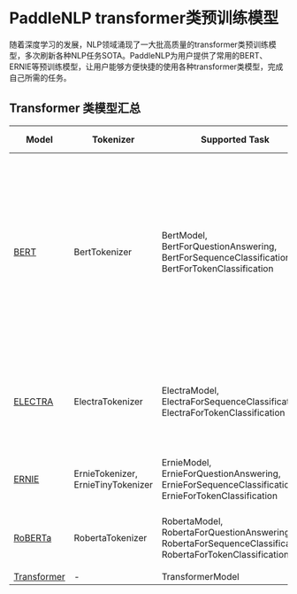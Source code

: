 # PaddleNLP transformer类预训练模型

随着深度学习的发展，NLP领域涌现了一大批高质量的transformer类预训练模型，多次刷新各种NLP任务SOTA。PaddleNLP为用户提供了常用的BERT、ERNIE等预训练模型，让用户能够方便快捷的使用各种transformer类模型，完成自己所需的任务。

## Transformer 类模型汇总

Model | Tokenizer | Supported Task| Pretrained Weight
---|---|---|---
 [BERT](https://arxiv.org/abs/1810.04805) | BertTokenizer|BertModel,<br> BertForQuestionAnswering,<br> BertForSequenceClassification,<br>BertForTokenClassification| `bert-base-uncased`,<br> `bert-large-uncased`, <br>`bert-base-multilingual-uncased`, <br>`bert-base-cased`,<br> `bert-base-chinese`,<br> `bert-base-multilingual-cased`,<br> `bert-large-cased`,<br> `bert-wwm-chinese`,<br> `bert-wwm-ext-chinese`
[ELECTRA](https://arxiv.org/abs/2003.10555) |ElectraTokenizer| ElectraModel,<br>ElectraForSequenceClassification,<br>ElectraForTokenClassification<br>|`electra-small`,<br> `electra-base`,<br> `electra-large`,<br> `chinese-electra-small`,<br> `chinese-electra-base`
[ERNIE](https://arxiv.org/abs/1904.09223)|ErnieTokenizer,<br>ErnieTinyTokenizer|ErnieModel,<br> ErnieForQuestionAnswering,<br> ErnieForSequenceClassification,<br> ErnieForTokenClassification| `ernie-1.0`,<br> `ernie-tiny`,<br> `ernie-2.0-en`,<br> `ernie-2.0-large-en`
[RoBERTa](https://arxiv.org/abs/1907.11692)|RobertaTokenizer| RobertaModel,<br>RobertaForQuestionAnswering,<br>RobertaForSequenceClassification,<br>RobertaForTokenClassification| `roberta-wwm-ext`,<br> `roberta-wwm-ext-large`,<br> `rbt3`,<br> `rbtl3`
[Transformer](https://arxiv.org/abs/1706.03762) |- | TransformerModel | -
